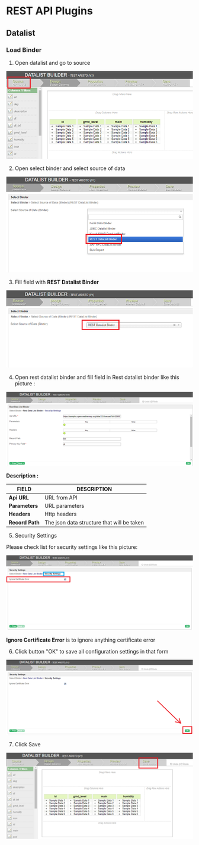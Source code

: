 # REST API Plugins

## Datalist

### Load Binder

1. Open datalist and go to source

<img src="https://raw.githubusercontent.com/kinnara-digital-studio/kecak-workflow/master/docs/assets/datalistSource.png" alt="" />


2. Open select binder and select source of data

<img src="https://raw.githubusercontent.com/kinnara-digital-studio/kecak-workflow/master/docs/assets/datalistSelectSourceData.png" alt="" />


3. Fill field with **REST Datalist Binder**

<img src="https://raw.githubusercontent.com/kinnara-digital-studio/kecak-workflow/master/docs/assets/datalistSelectSourceDataResult.png" alt="" />


4. Open rest datalist binder and fill field in Rest datalist binder like this picture :

<img src="https://raw.githubusercontent.com/kinnara-digital-studio/kecak-workflow/master/docs/assets/datalistFillField.png" alt="" />

**Description :**

|   FIELD              |               DESCRIPTION                 |
|----------------------|-------------------------------------------|
|**Api URL**           |                URL from API               |
|**Parameters**        |               URL parameters              |
|**Headers**           |                Http headers               |
|**Record Path**       |The json data structure that will be taken |


5. Security Settings

Please check list for security settings like this picture:

<img src="https://raw.githubusercontent.com/kinnara-digital-studio/kecak-workflow/master/docs/assets/datalistSecuritySettings.png" alt="" />

**Ignore Certificate Error** is to ignore anything certificate error

6. Click button "OK" to save all configuration settings in that form

<img src="https://raw.githubusercontent.com/kinnara-digital-studio/kecak-workflow/master/docs/assets/datalistOk.png" alt="ok" />


7. Click Save

<img src="https://raw.githubusercontent.com/kinnara-digital-studio/kecak-workflow/master/docs/assets/datalistSave.png" alt="save" />

